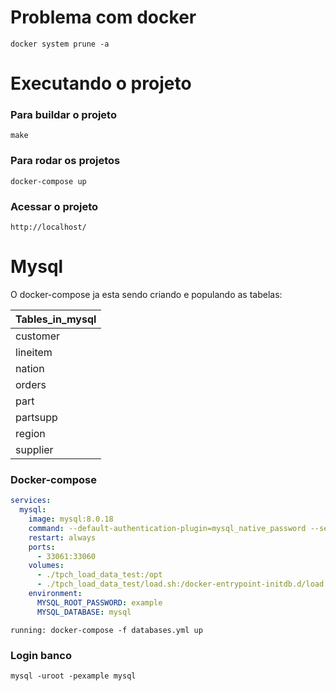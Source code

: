 # Problema com docker

```
docker system prune -a
```

# Executando o projeto

### Para buildar o projeto

```
make
```

### Para rodar os projetos

```
docker-compose up
```

### Acessar o projeto

```
http://localhost/
```

# Mysql

O docker-compose ja esta sendo criando e populando as tabelas:

| Tables_in_mysql |
| --------------- |
| customer |
| lineitem |
| nation |
| orders |
| part |
| partsupp |
| region |
| supplier |

### Docker-compose

```yml
services:
  mysql:
    image: mysql:8.0.18
    command: --default-authentication-plugin=mysql_native_password --secure-file-priv=/opt --lower-case-table-names=1
    restart: always
    ports:
      - 33061:33060
    volumes:
      - ./tpch_load_data_test:/opt
      - ./tpch_load_data_test/load.sh:/docker-entrypoint-initdb.d/load.sh
    environment:
      MYSQL_ROOT_PASSWORD: example
      MYSQL_DATABASE: mysql
```

`running: docker-compose -f databases.yml up`

### Login banco

`mysql -uroot -pexample mysql`